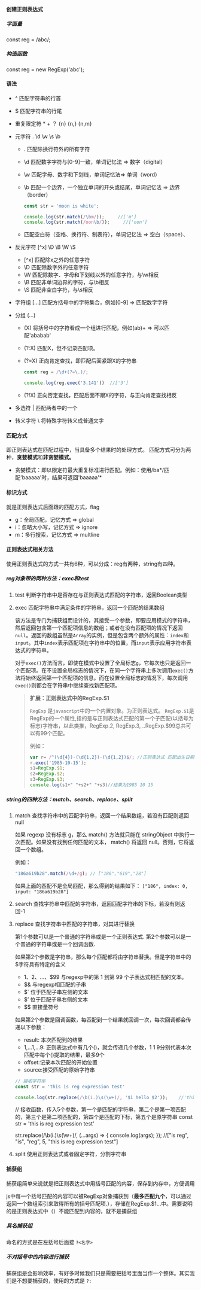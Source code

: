 #### 创建正则表达式

##### 字面量

const reg = /abc/;

##### 构造函数

const reg = new RegExp('abc');

#### 语法

- ^  匹配字符串的行首

- $  匹配字符串的行尾

- 重复限定符   *    +    ？  {n}   {n,}    {n,m}

- 元字符   .    \d    \w     \s    \b
  
  - .  匹配除换行符外的所有字符
  
  - \d 匹配数字字符与[0-9]一致，单词记忆法 => 数字（digital）
  
  - \w 匹配字母、数字和下划线，单词记忆法=> 单词（word）
  
  - \b  匹配一个边界，一个独立单词的开头或结尾，单词记忆法 => 边界（border）
    
    ```javascript
    const str = 'moon is white';
    
    console.log(str.match(/\bm/));     //['m']
    console.log(str.match(/oon\b/));     //['oon']
    ```
  
  - 匹配空白符（空格、换行符、制表符），单词记忆法 => 空白（space）、

- 反元字符   \[^x]   \D   \B    \W    \S
  
  - [^x]   匹配除x之外的任意字符
  - \D 匹配除数字外的任意字符
  - \W  匹配除数字、字母和下划线以外的任意字符，与\w相反
  - \B   匹配非单词边界的字符，与\b相反
  - \S    匹配非空白字符，与\s相反

- 字符组 [...]  匹配方括号中的字符集合，例如[0-9] => 匹配数字字符

- 分组 (...)  
  
  - (X) 将括号中的字符看成一个组进行匹配，例如(ab)+ => 可以匹配'ababab'
  
  - (?:X)   匹配X，但不记录匹配项。
  
  - (?=X)    正向肯定查找，即匹配后面紧跟X的字符串
    
    ```javascript
    const reg = /\d+(?=\.)/;
    
    console.log(reg.exec('3.141'))  //['3']
    ```
  
  - (?!X)  正向否定查找，匹配后面不跟X的字符，与正向肯定查找相反

- 多选符 |   匹配两者中的一个

- 转义字符  \   将特殊字符转义成普通文字

#### 匹配方式

即正则表达式在匹配过程中，当具备多个结果时的处理方式。
匹配方式可分为两种，**贪婪模式**和**非贪婪模式。**

- 贪婪模式：即以限定符最大重复标准进行匹配。例如：使用/ba\*/匹配'baaaaa'时，结果可返回'baaaaa'*

#### 标识方式

就是正则表达式后面跟的匹配方式，flag

- g：全局匹配，记忆方式 => global
- i：忽略大小写，记忆方式 => ignore
- m：多行搜索，记忆方式 => multline

#### 正则表达式相关方法

使用正则表达式的方式一共有6种，可以分成：reg有两种，string有四种。

##### reg对象带的两种方法：exec和test

1. test   判断字符串中是否存在与正则表达式匹配的字符串，返回Boolean类型

2. exec 匹配字符串中满足条件的字符串，返回一个匹配的结果数组
   
   该方法是专门为捕获组而设计的，其接受一个参数，即要应用模式的字符串，然后返回包含第一个匹配项信息的数组；或者在没有匹配项的情况下返回`null`。返回的数组虽然是`Array`的实例，但是包含两个额外的属性：`index`和`input`。其中`index`表示匹配项在字符串中的位置，而`input`表示应用字符串表达式的字符串。
   
   对于`exec()`方法而言，即使在模式中设置了全局标志`g`，它每次也只是返回一个匹配项。在不设置全局标志的情况下，在同一个字符串上多次调用`exec()`方法将始终返回第一个匹配项的信息。而在设置全局标志的情况下，每次调用`exec()`则都会在字符串中继续查找新匹配项。
   
   > **扩展：正则表达式中的RegExp.$1**
   > 
   > `RegExp` 是`javascript`中的一个内置对象。为正则表达式。
   > `RegExp.$1`是RegExp的一个属性,指的是与正则表达式匹配的第一个子匹配(以括号为标志)字符串，以此类推，RegExp.2, RegExp.3, ..RegExp.$99总共可以有99个匹配。
   > 
   > 例如：
   > 
   > ```javascript
   > var r= /^(\d{4})-(\d{1,2})-(\d{1,2})$/; //正则表达式 匹配出生日期(简单匹配)    
   > r.exec('1985-10-15');
   > s1=RegExp.$1;
   > s2=RegExp.$2;
   > s3=RegExp.$3;
   > console.log(s1+" "+s2+" "+s3)//结果为1985 10 15
   > ```

##### string的四种方法：match、search、replace、split

1. match 查找字符串中的匹配字符串，返回一个结果数组，若没有匹配则返回null
   
   如果 regexp 没有标志 g，那么 match() 方法就只能在 stringObject 中执行一次匹配。如果没有找到任何匹配的文本， match() 将返回 null。否则，它将返回一个数组。
   
   例如：
   
   ```javascript
   "186a619b28".match(/\d+/g); // ["186","619","28"] 
   ```
   
   如果上面的匹配不是全局匹配，那么得到的结果如下：
   `["186", index: 0, input: "186a619b28"]`

2. search 查找字符串中匹配的字符串，返回匹配字符串的下标，若没有则返回-1

3. replace 查找字符串中匹配的字符串，对其进行替换
   
   第1个参数可以是一个普通的字符串或是一个正则表达式.
   第2个参数可以是一个普通的字符串或是一个回调函数.
   
   如果第2个参数是字符串，那么每个匹配都将由字符串替换。但是字符串中的$字符具有特定的含义
   
   - $1、$2、...、$99  与regexp中的第 1 到第 99 个子表达式相匹配的文本。
   - $& 与regexp相匹配的子串
   - $` 位于匹配子串左侧的文本
   - $’ 位于匹配子串右侧的文本
   - $\$ 直接量符号
   
   如果第2个参数是回调函数，每匹配到一个结果就回调一次，每次回调都会传递以下参数：
   
   - result: 本次匹配到的结果
   - 1,...1,...9: 正则表达式中有几个()，就会传递几个参数，1 1 9分别代表本次匹配中每个()提取的结果，最多9个
   - offset:记录本次匹配的开始位置
   - source:接受匹配的原始字符串
   
   ```javascript
   // 接收字符串
   const str = 'this is reg expression test'
   
   console.log(str.replace(/\b(i.)\s(\w+)/, '$1 hello $2'));    //'this is hello reg expression test'
   ```

   // 接收函数，传入5个参数，第一个是匹配的字符串，第二个是第一项匹配的，第三个是第二项匹配的，第四个是匹配的下标，第五个是原字符串
   const str = 'this is reg expression test'

   str.replace(/\b(i.)\s(\w+)/, (...args) => {
      console.log(args);
   });    //["is reg", "is", "reg", 5, "this is reg expression test"]

4. split 使用正则表达式或者固定字符，分割字符串

#### 捕获组

捕获组简单来说就是把正则表达式中用括号匹配的内容，保存到内存中，方便调用

js中每一个括号匹配的内容可以被RegExp对象捕获到（**最多匹配九个**，可以通过返回一个数组索引来取得所有的括号匹配项.），存储在RegExp.$1…中。需要说明的是正则表达式中（）不能匹配到内容的，就不是捕获组

##### 具名捕获组

命名的方式是在左括号后面接 `?<名字>`

##### 不对括号中的内容进行捕获

捕获组是会影响效率，有好多时候我们只是需要把括号里面当作一个整体。其实我们是不想要捕获的，使用的方式是 `?:`
